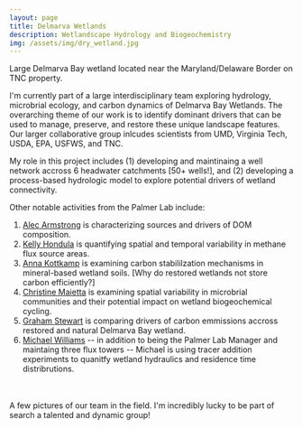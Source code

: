 ```yaml
---
layout: page
title: Delmarva Wetlands
description: Wetlandscape Hydrology and Biogeochemistry
img: /assets/img/dry_wetland.jpg
---
```

<div class="img_row">
    <img class="col three center" src="{{ site.baseurl }}/assets/img/GrassyBay.jpg" alt="" title="Grassy Bay"/>
</div>
<div class="col three caption">
  Large Delmarva Bay wetland located near the Maryland/Delaware Border on TNC property.
</div>

I'm currently part of a large interdisciplinary team exploring hydrology, microbrial ecology, and carbon dynamics of Delmarva Bay Wetlands. The overarching theme of our work is to identify dominant drivers that can be used to  manage, preserve, and restore these unique landscape features. Our larger collaborative group inlcudes scientists from UMD, Virginia Tech, USDA, EPA, USFWS, and TNC.  

My role in this project includes (1) developing and maintinaing a well network accross 6 headwater catchments [50+ wells!], and (2) developing a process-based hydrologic model to explore potential drivers of wetland connectivity.  

Other notable activities from the Palmer Lab include:
1. [Alec Armstrong](https://www.sesync.org/users/aarmstrong) is characterizing sources and drivers of DOM composition. 
2. [Kelly Hondula](https://www.sesync.org/users/khondula) is quantifying spatial and temporal variability in methane flux source areas.
3. [Anna Kottkamp](https://palmerlab.umd.edu/team/) is examining carbon stabililzation mechanisms in mineral-based wetland soils. [Why do restored wetlands not store carbon efficiently?]
4. [Christine Maietta](https://www.sesync.org/users/cprasse) is examining spatial variability in microbrial communities and their potential impact on wetland biogeochemical cycling. 
5. [Graham Stewart](https://palmerlab.umd.edu/team/) is comparing drivers of carbon emmissions accross restored and natural Delmarva Bay wetland.  
6. [Michael Williams](https://www.mdsg.umd.edu/reu/mentors/michael-williams-phd) -- in addition to being the Palmer Lab Manager and maintaing three flux towers -- Michael is using tracer addition experiments to quanitfy wetland hydraulics and residence time distribrutions. 

<div class="img_row">
    <img class="col one left" src="{{ site.baseurl }}/assets/img/Nate2.jpg" alt="" title="Nate taking survey notes"/>
    <img class="col one left" src="{{ site.baseurl }}/assets/img/Kelly.jpg" alt="" title="Kelly taking a dissolved gas sample"/>
    <img class="col one left" src="{{ site.baseurl }}/assets/img/Kate_Soils.jpg" alt="" title="Kate Tully giving a lesson on wetland soils"/>
</div>
<div class="img_row">
    <img class="col one left" src="{{ site.baseurl }}/assets/img/Alec.jpg" alt="" title="Alec taking a DOM samplin in the cold Maryland winter"/>
    <img class="col one left" src="{{ site.baseurl }}/assets/img/Anna.jpg" alt="" title="Anna taking a soil core for extraction analysis"/>
    <img class="col one left" src="{{ site.baseurl }}/assets/img/Graham.jpg" alt="" title="Graham trecking to the Flux tower site!"/>
</div>
<div class="img_row">
    <img class="col three left" src="{{ site.baseurl }}/assets/img/dry_wetland.jpg" alt="" title="Upland wetland during fall draw down"/>
</div>
<div class="col three caption">
  A few pictures of our team in the field. I'm incredibly lucky to be part of search a talented and dynamic group!
</div>
